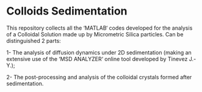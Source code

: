 # Colloids Sedimentation

This repository collects all the ‘MATLAB‘ codes developed for the analysis of a Colloidal Solution made up by Micrometric Silica particles.
Can be distinguished 2 parts:

1- The analysis of diffusion dynamics under 2D sedimentation (making an extensive use of the ‘MSD ANALYZER‘ online tool developed by Tinevez J.-Y.);

2- The post-processing and analysis of the colloidal crystals formed after sedimentation.
